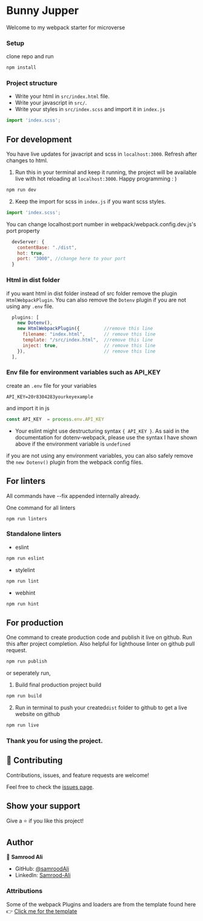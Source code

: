 # Bunny Jupper


Welcome to my webpack starter for microverse

### Setup

clone repo and run

```bash
npm install
```

### Project structure
* Write your html in `src/index.html` file.
* Write your javascript in `src/`. 
* Write your styles in `src/index.scss` and import it in `index.js`
```js
import 'index.scss';
```

## For development
You have live updates for javacript and scss in `localhost:3000`. Refresh after changes to html.

1. Run this in your terminal and keep it running, the project will be available live with hot reloading at `localhost:3000`. Happy programming : )
```bash
npm run dev
```
2. Keep the import for scss in `index.js` if you want scss styles.
```js
import 'index.scss';
```

You can change localhost:port number in webpack/webpack.config.dev.js's port property
```js
  devServer: {
    contentBase: "./dist",
    hot: true,
    port: "3000", //change here to your port
  }
```
### Html in dist folder 
if you want html in dist folder instead of src folder
remove the plugin `HtmlWebpackPlugin`. You can also remove the `Dotenv` plugin if you are not using any `.env` file.

```js
  plugins: [
    new Dotenv(),
    new HtmlWebpackPlugin({         //remove this line
      filename: "index.html",       // remove this line
      template: "/src/index.html",  //remove this line
      inject: true,                 // remove this line
    }),                             // remove this line
  ],
```

### Env file for environment variables such as API_KEY
create an `.env` file for your variables
```.env
API_KEY=20r8304283yourkeyexample
```
and import it in js

```js
const API_KEY  = process.env.API_KEY
```
* Your eslint might use destructuring syntax `{ API_KEY }`. As said in the documentation for dotenv-webpack, please use the syntax I have shown above if the environment variable is `undefined`

if you are not using any environment variables, you can also safely remove the `new Dotenv()` plugin from the webpack config files.

## For linters
All commands have --fix appended internally already.

One command for all linters
```
npm run linters
```

### Standalone linters
* eslint
```bash
npm run eslint
```
* stylelint
```bash
npm run lint
```
* webhint
```bash
npm run hint
```

## For production
One command to create production code and publish it live on github. Run this after project completion. Also helpful for lighthouse linter on github pull request.

```bash
npm run publish
```
or seperately run,

1. Build final production project build
```bash
npm run build
```
2. Run in terminal to push your created`dist` folder to github to get a live website on github
```bash
npm run live
```

### Thank you for using the project.
## 🤝 Contributing

Contributions, issues, and feature requests are welcome!

Feel free to check the [issues page](../../issues/).

## Show your support

Give a ⭐️ if you like this project!

## Author

👤 **Samrood Ali**

- GitHub: [@samroodAli](https://github.com/samroodAli)
- LinkedIn: [Samrood-Ali](https://www.linkedin.com/in/samrood-ali/)


### Attributions

Some of the webpack Plugins and loaders are from the template found here :point_right: [Click me for the template](https://github.com/photonstorm/phaser3-project-template)









